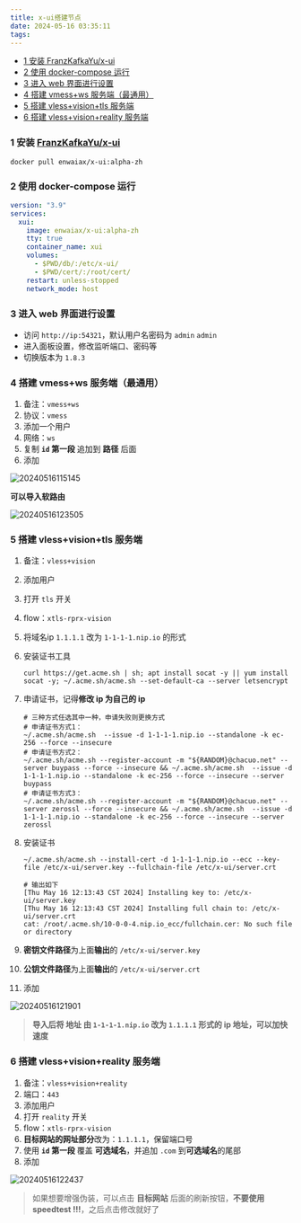 ```yaml
---
title: x-ui搭建节点
date: 2024-05-16 03:35:11
tags:
---
```


- [1 安装 FranzKafkaYu/x-ui](#1-安装-franzkafkayux-ui)
- [2 使用 docker-compose 运行](#2-使用-docker-compose-运行)
- [3 进入 web 界面进行设置](#3-进入-web-界面进行设置)
- [4 搭建 vmess+ws 服务端（最通用）](#4-搭建-vmessws-服务端最通用)
- [5 搭建 vless+vision+tls 服务端](#5-搭建-vlessvisiontls-服务端)
- [6 搭建 vless+vision+reality 服务端](#6-搭建-vlessvisionreality-服务端)
<!--more-->

### 1 安装 [FranzKafkaYu/x-ui](https://github.com/FranzKafkaYu/x-ui)

```shell
docker pull enwaiax/x-ui:alpha-zh
```

### 2 使用 docker-compose 运行

```yml
version: "3.9"
services:
  xui:
    image: enwaiax/x-ui:alpha-zh
    tty: true
    container_name: xui
    volumes:
      - $PWD/db/:/etc/x-ui/
      - $PWD/cert/:/root/cert/
    restart: unless-stopped
    network_mode: host
```

### 3 进入 web 界面进行设置

- 访问 `http://ip:54321`，默认用户名密码为 `admin` `admin`
- 进入面板设置，修改监听端口、密码等
- 切换版本为 `1.8.3`

### 4 搭建 vmess+ws 服务端（最通用）

1. 备注：`vmess+ws`
2. 协议：`vmess`
3. 添加一个用户
4. 网络：`ws`
5. 复制 **`id` 第一段** 追加到 **路径** 后面
6. 添加

![20240516115145](https://cdn.jsdelivr.net/gh/Corner430/Picture/images/20240516115145.png)

**可以导入软路由**

![20240516123505](https://cdn.jsdelivr.net/gh/Corner430/Picture/images/20240516123505.png)

### 5 搭建 vless+vision+tls 服务端

1. 备注：`vless+vision`
2. 添加用户
3. 打开 `tls` 开关
4. flow：`xtls-rprx-vision`
5. 将域名ip `1.1.1.1` 改为 `1-1-1-1.nip.io` 的形式
6. 安装证书工具
    ```shell
    curl https://get.acme.sh | sh; apt install socat -y || yum install socat -y; ~/.acme.sh/acme.sh --set-default-ca --server letsencrypt
    ```
7. 申请证书，记得**修改 ip 为自己的 ip**
    ```shell
    # 三种方式任选其中一种，申请失败则更换方式
    # 申请证书方式1： 
    ~/.acme.sh/acme.sh  --issue -d 1-1-1-1.nip.io --standalone -k ec-256 --force --insecure
    # 申请证书方式2： 
    ~/.acme.sh/acme.sh --register-account -m "${RANDOM}@chacuo.net" --server buypass --force --insecure && ~/.acme.sh/acme.sh  --issue -d 1-1-1-1.nip.io --standalone -k ec-256 --force --insecure --server buypass
    # 申请证书方式3： 
    ~/.acme.sh/acme.sh --register-account -m "${RANDOM}@chacuo.net" --server zerossl --force --insecure && ~/.acme.sh/acme.sh  --issue -d 1-1-1-1.nip.io --standalone -k ec-256 --force --insecure --server zerossl
    ```

8. 安装证书
    ```shell
    ~/.acme.sh/acme.sh --install-cert -d 1-1-1-1.nip.io --ecc --key-file /etc/x-ui/server.key --fullchain-file /etc/x-ui/server.crt

    # 输出如下
    [Thu May 16 12:13:43 CST 2024] Installing key to: /etc/x-ui/server.key
    [Thu May 16 12:13:43 CST 2024] Installing full chain to: /etc/x-ui/server.crt
    cat: /root/.acme.sh/10-0-0-4.nip.io_ecc/fullchain.cer: No such file or directory
    ```

9. **密钥文件路径**为上面**输出**的 `/etc/x-ui/server.key`
10. **公钥文件路径**为上面**输出**的 `/etc/x-ui/server.crt`
11. 添加

![20240516121901](https://cdn.jsdelivr.net/gh/Corner430/Picture/images/20240516121901.png)

> **导入后将 地址 由 `1-1-1-1.nip.io` 改为 `1.1.1.1` 形式的 ip 地址，可以加快速度**

### 6 搭建 vless+vision+reality 服务端

1. 备注：`vless+vision+reality`
2. 端口：`443`
3. 添加用户
4. 打开 `reality` 开关
5. flow：`xtls-rprx-vision`
6. **目标网站的网址部分**改为：`1.1.1.1`，保留端口号
7. 使用 **`id` 第一段** 覆盖 **可选域名**，并追加 `.com` 到**可选域名**的尾部
8. 添加

![20240516122437](https://cdn.jsdelivr.net/gh/Corner430/Picture/images/20240516122437.png)

> 如果想要增强伪装，可以点击 **目标网站** 后面的刷新按钮，**不要使用 speedtest !!!**，之后点击修改就好了